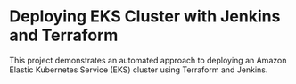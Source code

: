 # Deploying EKS Cluster with Jenkins and Terraform

This project demonstrates an automated approach to deploying an Amazon Elastic Kubernetes Service (EKS) cluster using Terraform and Jenkins.
